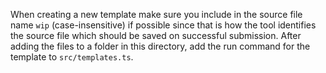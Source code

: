 When creating a new template make sure you include in the source file name `wip` (case-insensitive) if possible since that is how the tool identifies the source file which should be saved on successful submission. After adding the files to a folder in this directory, add the run command for the template to `src/templates.ts`.
